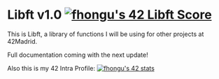 # Libft v1.0 [![fhongu's 42 Libft Score](https://badge42.vercel.app/api/v2/clhxrw1x7000608mi0kserdz4/project/3017703)](https://github.com/JaeSeoKim/badge42)

This is Libft, a library of functions I will be using for other projects at 42Madrid.

Full documentation coming with the next update!

Also this is my 42 Intra Profile:
[![fhongu's 42 stats](https://badge42.vercel.app/api/v2/clhxrw1x7000608mi0kserdz4/stats?cursusId=21&coalitionId=64)](https://github.com/JaeSeoKim/badge42)
